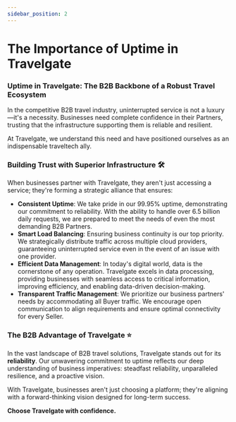 ```yaml
---
sidebar_position: 2
---
```


# The Importance of Uptime in Travelgate

### Uptime in Travelgate: The B2B Backbone of a Robust Travel Ecosystem

In the competitive B2B travel industry, uninterrupted service is not a luxury—it's a necessity. Businesses need complete confidence in their Partners, trusting that the infrastructure supporting them is reliable and resilient.

At Travelgate, we understand this need and have positioned ourselves as an indispensable traveltech ally.

### Building Trust with Superior Infrastructure 🛠️

When businesses partner with Travelgate, they aren't just accessing a service; they're forming a strategic alliance that ensures:

- **Consistent Uptime**: We take pride in our 99.95% uptime, demonstrating our commitment to reliability. With the ability to handle over 6.5 billion daily requests, we are prepared to meet the needs of even the most demanding B2B Partners.
- **Smart Load Balancing**: Ensuring business continuity is our top priority. We strategically distribute traffic across multiple cloud providers, guaranteeing uninterrupted service even in the event of an issue with one provider.
- **Efficient Data Management**: In today's digital world, data is the cornerstone of any operation. Travelgate excels in data processing, providing businesses with seamless access to critical information, improving efficiency, and enabling data-driven decision-making.
- **Transparent Traffic Management**: We prioritize our business partners' needs by accommodating all Buyer traffic. We encourage open communication to align requirements and ensure optimal connectivity for every Seller.

### The B2B Advantage of Travelgate ⭐

In the vast landscape of B2B travel solutions, Travelgate stands out for its **reliability**. Our unwavering commitment to uptime reflects our deep understanding of business imperatives: steadfast reliability, unparalleled resilience, and a proactive vision.

With Travelgate, businesses aren't just choosing a platform; they're aligning with a forward-thinking vision designed for long-term success.

**Choose Travelgate with confidence.**

